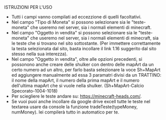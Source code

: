 ISTRUZIONI PER L'USO

- Tutti i campi vanno compilati ad eccezzione di quelli facoltativi.
- Nel campo "Tipo di Moneta" si possono selezionare sia le "teste-moneta" che useremo nel server, sia
  i normali elementi di minecraft.
- Nel campo "Oggetto in vendita" si possono selezionare sia le "teste-moneta" che useremo nel server, sia
  i normali elementi di minecraft, sia le teste che si trovano nel sito sottostante. (Per immettere
  correttamente la testa selezionata dal sito, basta incollare il link 1.16 suggerito dal
  sito stesso nella sua interezza).
- Nel campo "Oggetto in vendita", oltre alle opzioni precedenti, si possonono anche creare delle shulker con dentro
  delle mapArt da un certo numero ad un altro, per farlo basta selezionare la voce Sh+MapArt ed aggiungere
  manualmente ad essa 3 paramatri divisi da un TRATTINO: il nome della mapArt, il numero della prima mapArt e
  il numero dell'ultima mapArt che si vuole nella shulker. (Sh+MapArt-Calcio Specorato-1004-1018)
- Per sciegliere le teste andare su: https://minecraft-heads.com/.
- Se vuoi puoi anche incollare da google drive excell tutte le teste nel textarea usare da console la funzione tradeTeste(typeMoney, numMoney).
  lei compilerà tutto in automatico per te.
